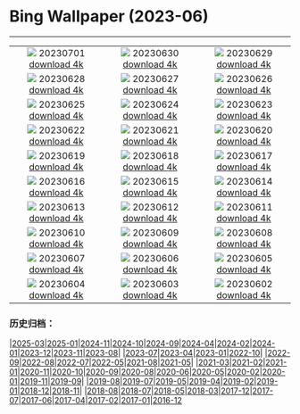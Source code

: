 # Bing Wallpaper (2023-06)
**************
| | | |
| :----: | :----: | :----: |
| ![](https://www.bing.com/th?id=OHR.RomeView_ZH-CN5882212305_1920x1080.jpg) 20230701 [download 4k](https://www.bing.com/th?id=OHR.RomeView_ZH-CN5882212305_UHD.jpg) | ![](https://www.bing.com/th?id=OHR.ClamBears_ZH-CN5686721500_1920x1080.jpg) 20230630 [download 4k](https://www.bing.com/th?id=OHR.ClamBears_ZH-CN5686721500_UHD.jpg) | ![](https://www.bing.com/th?id=OHR.BanyakIslands_ZH-CN6620304821_1920x1080.jpg) 20230629 [download 4k](https://www.bing.com/th?id=OHR.BanyakIslands_ZH-CN6620304821_UHD.jpg) |
| ![](https://www.bing.com/th?id=OHR.ItalyCinqueTerre_ZH-CN6495965228_1920x1080.jpg) 20230628 [download 4k](https://www.bing.com/th?id=OHR.ItalyCinqueTerre_ZH-CN6495965228_UHD.jpg) | ![](https://www.bing.com/th?id=OHR.SedonaSunset_ZH-CN6289462383_1920x1080.jpg) 20230627 [download 4k](https://www.bing.com/th?id=OHR.SedonaSunset_ZH-CN6289462383_UHD.jpg) | ![](https://www.bing.com/th?id=OHR.VillandryGarden_ZH-CN6140359139_1920x1080.jpg) 20230626 [download 4k](https://www.bing.com/th?id=OHR.VillandryGarden_ZH-CN6140359139_UHD.jpg) |
| ![](https://www.bing.com/th?id=OHR.PetraTreasury_ZH-CN6007151900_1920x1080.jpg) 20230625 [download 4k](https://www.bing.com/th?id=OHR.PetraTreasury_ZH-CN6007151900_UHD.jpg) | ![](https://www.bing.com/th?id=OHR.NhaTrang_ZH-CN5834700560_1920x1080.jpg) 20230624 [download 4k](https://www.bing.com/th?id=OHR.NhaTrang_ZH-CN5834700560_UHD.jpg) | ![](https://www.bing.com/th?id=OHR.PollinatorMonarch_ZH-CN5556988827_1920x1080.jpg) 20230623 [download 4k](https://www.bing.com/th?id=OHR.PollinatorMonarch_ZH-CN5556988827_UHD.jpg) |
| ![](https://www.bing.com/th?id=OHR.DragonBoatFestival2023_ZH-CN5255671687_1920x1080.jpg) 20230622 [download 4k](https://www.bing.com/th?id=OHR.DragonBoatFestival2023_ZH-CN5255671687_UHD.jpg) | ![](https://www.bing.com/th?id=OHR.SummerSolstice2023_ZH-CN5038619036_1920x1080.jpg) 20230621 [download 4k](https://www.bing.com/th?id=OHR.SummerSolstice2023_ZH-CN5038619036_UHD.jpg) | ![](https://www.bing.com/th?id=OHR.EagleTree_ZH-CN7775102951_1920x1080.jpg) 20230620 [download 4k](https://www.bing.com/th?id=OHR.EagleTree_ZH-CN7775102951_UHD.jpg) |
| ![](https://www.bing.com/th?id=OHR.Fawn_ZH-CN2172152960_1920x1080.jpg) 20230619 [download 4k](https://www.bing.com/th?id=OHR.Fawn_ZH-CN2172152960_UHD.jpg) | ![](https://www.bing.com/th?id=OHR.TernFather_ZH-CN1860589914_1920x1080.jpg) 20230618 [download 4k](https://www.bing.com/th?id=OHR.TernFather_ZH-CN1860589914_UHD.jpg) | ![](https://www.bing.com/th?id=OHR.SurfSanDiego_ZH-CN1485510748_1920x1080.jpg) 20230617 [download 4k](https://www.bing.com/th?id=OHR.SurfSanDiego_ZH-CN1485510748_UHD.jpg) |
| ![](https://www.bing.com/th?id=OHR.HawksbillTurtle_ZH-CN0562063994_1920x1080.jpg) 20230616 [download 4k](https://www.bing.com/th?id=OHR.HawksbillTurtle_ZH-CN0562063994_UHD.jpg) | ![](https://www.bing.com/th?id=OHR.SmokyFireflies_ZH-CN3840923626_1920x1080.jpg) 20230615 [download 4k](https://www.bing.com/th?id=OHR.SmokyFireflies_ZH-CN3840923626_UHD.jpg) | ![](https://www.bing.com/th?id=OHR.PassauSunsetJune_ZH-CN7563956674_1920x1080.jpg) 20230614 [download 4k](https://www.bing.com/th?id=OHR.PassauSunsetJune_ZH-CN7563956674_UHD.jpg) |
| ![](https://www.bing.com/th?id=OHR.OkefenokeeSwamp_ZH-CN3640203783_1920x1080.jpg) 20230613 [download 4k](https://www.bing.com/th?id=OHR.OkefenokeeSwamp_ZH-CN3640203783_UHD.jpg) | ![](https://www.bing.com/th?id=OHR.BigBendAnniv_ZH-CN3445097868_1920x1080.jpg) 20230612 [download 4k](https://www.bing.com/th?id=OHR.BigBendAnniv_ZH-CN3445097868_UHD.jpg) | ![](https://www.bing.com/th?id=OHR.GoliathHeron_ZH-CN2413747227_1920x1080.jpg) 20230611 [download 4k](https://www.bing.com/th?id=OHR.GoliathHeron_ZH-CN2413747227_UHD.jpg) |
| ![](https://www.bing.com/th?id=OHR.PortugalDay_ZH-CN2939429166_1920x1080.jpg) 20230610 [download 4k](https://www.bing.com/th?id=OHR.PortugalDay_ZH-CN2939429166_UHD.jpg) | ![](https://www.bing.com/th?id=OHR.BalloonsTurkey_ZH-CN2791109350_1920x1080.jpg) 20230609 [download 4k](https://www.bing.com/th?id=OHR.BalloonsTurkey_ZH-CN2791109350_UHD.jpg) | ![](https://www.bing.com/th?id=OHR.PlayfulHumpback_ZH-CN2241016258_1920x1080.jpg) 20230608 [download 4k](https://www.bing.com/th?id=OHR.PlayfulHumpback_ZH-CN2241016258_UHD.jpg) |
| ![](https://www.bing.com/th?id=OHR.ChacoCulture_ZH-CN2098865361_1920x1080.jpg) 20230607 [download 4k](https://www.bing.com/th?id=OHR.ChacoCulture_ZH-CN2098865361_UHD.jpg) | ![](https://www.bing.com/th?id=OHR.CliffsEtretat_ZH-CN1961838068_1920x1080.jpg) 20230606 [download 4k](https://www.bing.com/th?id=OHR.CliffsEtretat_ZH-CN1961838068_UHD.jpg) | ![](https://www.bing.com/th?id=OHR.WaterfallsSunwaptaValley_ZH-CN1804229850_1920x1080.jpg) 20230605 [download 4k](https://www.bing.com/th?id=OHR.WaterfallsSunwaptaValley_ZH-CN1804229850_UHD.jpg) |
| ![](https://www.bing.com/th?id=OHR.MauiBeach_ZH-CN1435658101_1920x1080.jpg) 20230604 [download 4k](https://www.bing.com/th?id=OHR.MauiBeach_ZH-CN1435658101_UHD.jpg) | ![](https://www.bing.com/th?id=OHR.SouthKaibabTrail_ZH-CN1186135534_1920x1080.jpg) 20230603 [download 4k](https://www.bing.com/th?id=OHR.SouthKaibabTrail_ZH-CN1186135534_UHD.jpg) | ![](https://www.bing.com/th?id=OHR.GemsbokNamibia_ZH-CN0963988839_1920x1080.jpg) 20230602 [download 4k](https://www.bing.com/th?id=OHR.GemsbokNamibia_ZH-CN0963988839_UHD.jpg) |

### 历史归档：

|[2025-03](bing/2025-03/2025-03.md)|[2025-01](bing/2025-01/2025-01.md)|[2024-11](bing/2024-11/2024-11.md)|[2024-10](bing/2024-10/2024-10.md)|[2024-09](bing/2024-09/2024-09.md)|[2024-04](bing/2024-04/2024-04.md)|[2024-02](bing/2024-02/2024-02.md)|[2024-01](bing/2024-01/2024-01.md)|[2023-12](bing/2023-12/2023-12.md)|[2023-11](bing/2023-11/2023-11.md)|[2023-08](bing/2023-08/2023-08.md)|
|[2023-07](bing/2023-07/2023-07.md)|[2023-04](bing/2023-04/2023-04.md)|[2023-01](bing/2023-01/2023-01.md)|[2022-10](bing/2022-10/2022-10.md)|
|[2022-09](bing/2022-09/2022-09.md)|[2022-08](bing/2022-08/2022-08.md)|[2022-07](bing/2022-07/2022-07.md)|[2022-05](bing/2022-05/2022-05.md)|[2021-08](bing/2021-08/2021-08.md)|[2021-05](bing/2021-05/2021-05.md)|
|[2021-03](bing/2021-03/2021-03.md)|[2021-02](bing/2021-02/2021-02.md)|[2021-01](bing/2021-01/2021-01.md)|[2020-11](bing/2020-11/2020-11.md)|[2020-10](bing/2020-10/2020-10.md)|[2020-09](bing/2020-09/2020-09.md)|[2020-08](bing/2020-08/2020-08.md)|[2020-06](bing/2020-06/2020-06.md)|[2020-05](bing/2020-05/2020-05.md)|[2020-02](bing/2020-02/2020-02.md)|[2020-01](bing/2020-01/2020-01.md)|[2019-11](bing/2019-11/2019-11.md)|[2019-09](bing/2019-09/2019-09.md)|
|[2019-08](bing/2019-08/2019-08.md)|[2019-07](bing/2019-07/2019-07.md)|[2019-05](bing/2019-05/2019-05.md)|[2019-04](bing/2019-04/2019-04.md)|[2019-02](bing/2019-02/2019-02.md)|[2019-01](bing/2019-01/2019-01.md)|[2018-12](bing/2018-12/2018-12.md)|[2018-11](bing/2018-11/2018-11.md)|
|[2018-08](bing/2018-08/2018-08.md)|[2018-07](bing/2018-07/2018-07.md)|[2018-05](bing/2018-05/2018-05.md)|[2018-03](bing/2018-03/2018-03.md)|[2017-12](bing/2017-12/2017-12.md)|[2017-07](bing/2017-07/2017-07.md)|[2017-06](bing/2017-06/2017-06.md)|[2017-04](bing/2017-04/2017-04.md)|[2017-02](bing/2017-02/2017-02.md)|[2017-01](bing/2017-01/2017-01.md)|[2016-12](bing/2016-12/2016-12.md)